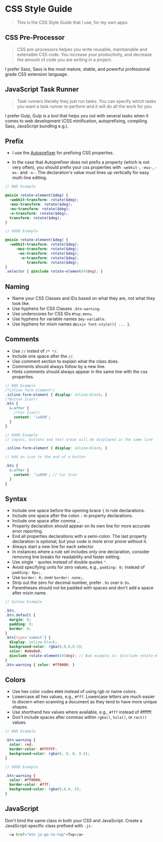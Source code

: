 # CSS Style Guide

> This is the CSS Style Guide that I use, for my own apps.

## CSS Pre-Processor

> CSS pre-processors helpes you write reusable, maintainable and extensible CSS code. You increase your productivity, and decrease the amount of code you are writing in a project.

I prefer Sass, Sass is the most mature, stable, and powerful professional grade CSS extension language.

## JavaScript Task Runner

> Task runners literally they just run tasks. You can specify which tasks you want a task runner to perform and it will do all the work for you. 

I prefer Gulp, Gulp is a tool that helps you out with several tasks when it comes to web development (CSS minification, autoprefixing, compiling Sass, JavaScript bundling e.g.).

## Prefix

* I use the [Autoprefixer](https://github.com/postcss/autoprefixer) for prefixing CSS properties.

* In the case that Autoprefixer does not prefix a property (which is not very often), you should prefix your css properties with `-webkit-`, `-moz-`, `-ms-` and `-o-`. The declaration's value must lines up vertically for easy multi-line editing.

```scss
// BAD Example

@mixin rotate-element($deg) {
  -webkit-transform: rotate($deg);
  -moz-transform: rotate($deg);
  -ms-transform: rotate($deg);
  -o-transform: rotate($deg);
  transform: rotate($deg);
}

// GOOD Example

@mixin rotate-element($deg) {
  -webkit-transform: rotate($deg);
     -moz-transform: rotate($deg);
      -ms-transform: rotate($deg);
       -o-transform: rotate($deg);
          transform: rotate($deg);
}
.selector { @include rotate-element(45deg); }

```

## Naming

* Name your CSS Classes and IDs based on what they are, not what they look like.
* Use hyphens for CSS Classes `.btn-warning`.
* Use underscores for CSS IDs `#top_menu`.
* Use hyphens for variable names `$my-variable`.
* Use hyphens for mixin names `@mixin font-style(){ ... }`.

## Comments

* Use `//` insted of `/* */`.
* Include one space after the `//`.
* Use comment section to explain what the class does.
* Comments should always follow by a new line.
* Hints comments should always appear in the same line with the css properties.

```scss
// BAD Example
/*inline form element*/
.inline-form-element { display: inline-block; }
/*Button Icon*/
.btn {
  &:after {
    /*Car Icon*/
    content: '\u450';
  }
}

// GOOD Example
// inputs, buttons and text areas will be displayed in the same line

.inline-form-element { display: inline-block; }

// Add an icon to the end of a button

.btn {
  &:after {
    content: '\u450'; // Car Icon
  }
}
```

## Syntax

* Include one space before the opening brace `{` in rule declarations.
* Include one space after the colon `:` in property declarations.
* Include one space after comma `,`.
* Property declaration should appear on its own line for more accurate error reporting.
* End all properties declarations with a semi-colon. The last property declaration is optional, but your code is more error prone without it.
* Always start a new line for each selector.
* In instances where a rule set includes only one declaration, consider removing line breaks for readability and faster editing.
* Use single `'` quotes instead of double quotes `"`.
* Avoid specifying units for zero values, e.g., `padding: 0;` instead of `padding: 0px;`.
* Use `border: 0;` over `border: none;`.
* Strip out the zero for decimal number, prefer `.9s` over `0.9s`.
* Parentheses should not be padded with spaces and don't add a space after mixin name.

```scss
// Syntax Example

.btn,
.btn.default {
  margin: 0;
  padding: 0;
  border: 0;
}
.btn[type='submit'] {
  display: inline-block;
  background-color: rgba(0,0,0,0.5);
  color: #e0e0e0;
  @include rotate-element(45deg); // Bad example is: @include rotate-element ( 45deg );
}
.btn-warning { color: #ff0000; }

```

## Colors

* Use hex color codes `#000` instead of using rgb or name colors.
* Lowercase all hex values, e.g., `#fff`. Lowercase letters are much easier to discern when scanning a document as they tend to have more unique shapes.
* Use shorthand hex values where available, e.g., `#fff` instead of #ffffff.
* Don't include spaces after commas within `rgba()`, `hsla()`, or `rect()` values.

```scss
// BAD Example

.btn-warning {
  color: red;
  border-color: #FFFFFF;
  background-color: rgba(0, 0, 0, 0.5);
}

// GOOD Example

.btn-warning {
  color: #ff0000;
  border-color: #fff;
  background-color: rgba(0,0,0,.5);
}
```

## JavaScript

Don't bind the same class in both your CSS and JavaScript. Create a JavaScript-specific class prefixed with `.js-`

```html
  <a href="btn js-go-to-top">Top</a>
```